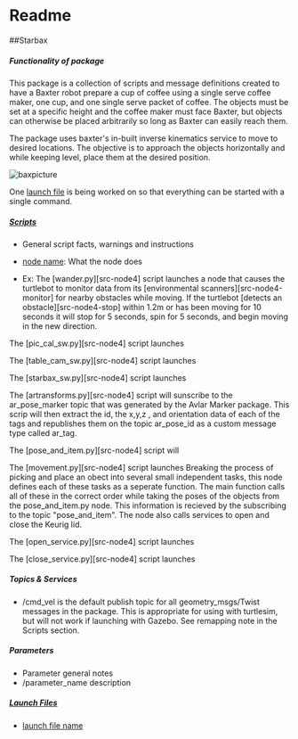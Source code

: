 # Readme
##Starbax

##### Functionality of package
This package is a collection of scripts and message definitions created to have a Baxter robot prepare a cup of coffee using a single serve coffee maker, one cup, and one single serve packet of coffee. The objects must be set at a specific height and the coffee maker must face Baxter, but objects can otherwise be placed arbitrarily so long as Baxter can easily reach them.

The package uses baxter's in-built inverse kinematics service to move to desired locations. The objective is to approach the objects horizontally and while keeping level, place them at the desired position. 

![baxpicture](./picturepathfrompackage)

One [launch file][launch] is being worked on so that everything can be started with a single command.


##### [Scripts][src]

* General script facts, warnings and instructions

* [node name][linkid]: What the node does

* Ex: The [wander.py][src-node4] script launches a node that causes the turtlebot to monitor data from its [environmental scanners][src-node4-monitor] for nearby obstacles while moving. If the turtlebot [detects an obstacle][src-node4-stop] within 1.2m or has been moving for 10 seconds it will stop for 5 seconds, spin for 5 seconds, and begin moving in the new direction.




The [pic_cal_sw.py][src-node4] script launches 

The [table_cam_sw.py][src-node4] script launches 

The [starbax_sw.py][src-node4] script launches 

The [artransforms.py][src-node4] script will sunscribe to the ar_pose_marker topic that was generated by the Avlar Marker package. This scrip will then extract the id, the x,y,z , and orientation data of each of the tags and republishes them on the topic ar_pose_id as a custom message type called ar_tag. 

The [pose_and_item.py][src-node4] script will 

The [movement.py][src-node4] script launches 
Breaking the process of picking and place an obect into several small independent tasks, this node defines each of these tasks as a seperate function. The main function calls all of these in the correct order while taking the poses of the objects from the pose_and_item.py node. This information is recieved by the subscribing to the topic "pose_and_item".
The node also calls services to open and close the Keurig lid.


The [open_service.py][src-node4] script launches 

The [close_service.py][src-node4] script launches

##### Topics & Services
* /cmd_vel is the default publish topic for all geometry_msgs/Twist messages in the package. This is appropriate for using with turtlesim, but will not work if launching with Gazebo. See remapping note in the Scripts section.



##### Parameters
* Parameter general notes
* /parameter_name description


##### [Launch Files][launch]

* [launch file name][linkid2]




[src]:https://github.com/repo_name/src_folder
[linkid]:https://github.com/repo_name/src_folder/specific_file.
[launch]:https://github.com/repo_name/launch_folder
[linkid2]:https://github.com/repo_name/launch_folder/specific_file


[launch-launch1]:https://github.com/ME495-EmbeddedSystems/walkthrough-2-f2017-idtx314/blob/44911fff172c58759b056094a9611f1dcc81035c/launch/keys_to_twist_with_ramps.launch


